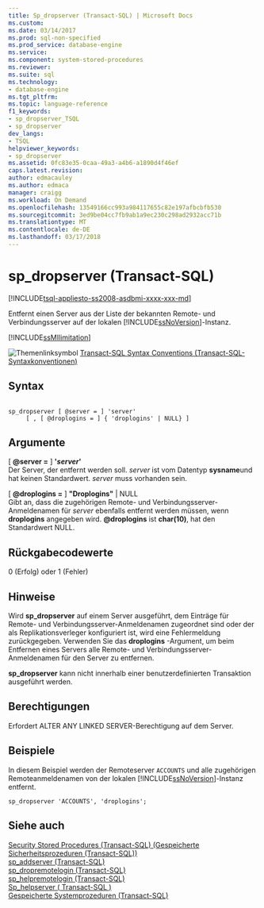 ```yaml
---
title: Sp_dropserver (Transact-SQL) | Microsoft Docs
ms.custom: 
ms.date: 03/14/2017
ms.prod: sql-non-specified
ms.prod_service: database-engine
ms.service: 
ms.component: system-stored-procedures
ms.reviewer: 
ms.suite: sql
ms.technology:
- database-engine
ms.tgt_pltfrm: 
ms.topic: language-reference
f1_keywords:
- sp_dropserver_TSQL
- sp_dropserver
dev_langs:
- TSQL
helpviewer_keywords:
- sp_dropserver
ms.assetid: 0fc83e35-0caa-49a3-a4b6-a1890d4f46ef
caps.latest.revision: 
author: edmacauley
ms.author: edmaca
manager: craigg
ms.workload: On Demand
ms.openlocfilehash: 13549166cc993a984117655c82e197afbcbfb530
ms.sourcegitcommit: 3ed9be04cc7fb9ab1a9ec230c298ad2932acc71b
ms.translationtype: MT
ms.contentlocale: de-DE
ms.lasthandoff: 03/17/2018
---
```

# <a name="spdropserver-transact-sql"></a>sp_dropserver (Transact-SQL)
[!INCLUDE[tsql-appliesto-ss2008-asdbmi-xxxx-xxx-md](../../includes/tsql-appliesto-ss2008-asdbmi-xxxx-xxx-md.md)]

  Entfernt einen Server aus der Liste der bekannten Remote- und Verbindungsserver auf der lokalen [!INCLUDE[ssNoVersion](../../includes/ssnoversion-md.md)]-Instanz.  
  
[!INCLUDE[ssMIlimitation](../../includes/sql-db-mi-limitation.md)]

 ![Themenlinksymbol](../../database-engine/configure-windows/media/topic-link.gif "Topic link icon") [Transact-SQL Syntax Conventions (Transact-SQL-Syntaxkonventionen)](../../t-sql/language-elements/transact-sql-syntax-conventions-transact-sql.md)
  
## <a name="syntax"></a>Syntax  
  
```  
  
sp_dropserver [ @server = ] 'server'   
     [ , [ @droplogins = ] { 'droplogins' | NULL} ]  
```  
  
## <a name="arguments"></a>Argumente  
 [ **@server =** ] **'***server***'**  
 Der Server, der entfernt werden soll. *server* ist vom Datentyp **sysname**und hat keinen Standardwert. *server* muss vorhanden sein.  
  
 [  **@droplogins =** ] **"Droplogins"** | NULL  
 Gibt an, dass die zugehörigen Remote- und Verbindungsserver-Anmeldenamen für *server* ebenfalls entfernt werden müssen, wenn **droplogins** angegeben wird. **@droplogins** ist **char(10)**, hat den Standardwert NULL.  
  
## <a name="return-code-values"></a>Rückgabecodewerte  
 0 (Erfolg) oder 1 (Fehler)  
  
## <a name="remarks"></a>Hinweise  
 Wird **sp_dropserver** auf einem Server ausgeführt, dem Einträge für Remote- und Verbindungsserver-Anmeldenamen zugeordnet sind oder der als Replikationsverleger konfiguriert ist, wird eine Fehlermeldung zurückgegeben. Verwenden Sie das **droplogins** -Argument, um beim Entfernen eines Servers alle Remote- und Verbindungsserver-Anmeldenamen für den Server zu entfernen.  
  
 **sp_dropserver** kann nicht innerhalb einer benutzerdefinierten Transaktion ausgeführt werden.  
  
## <a name="permissions"></a>Berechtigungen  
 Erfordert ALTER ANY LINKED SERVER-Berechtigung auf dem Server.  
  
## <a name="examples"></a>Beispiele  
 In diesem Beispiel werden der Remoteserver `ACCOUNTS` und alle zugehörigen Remoteanmeldenamen von der lokalen [!INCLUDE[ssNoVersion](../../includes/ssnoversion-md.md)]-Instanz entfernt.  
  
```  
sp_dropserver 'ACCOUNTS', 'droplogins';  
```  
  
## <a name="see-also"></a>Siehe auch  
 [Security Stored Procedures &#40;Transact-SQL&#41; (Gespeicherte Sicherheitsprozeduren (Transact-SQL))](../../relational-databases/system-stored-procedures/security-stored-procedures-transact-sql.md)   
 [sp_addserver &#40;Transact-SQL&#41;](../../relational-databases/system-stored-procedures/sp-addserver-transact-sql.md)   
 [sp_dropremotelogin &#40;Transact-SQL&#41;](../../relational-databases/system-stored-procedures/sp-dropremotelogin-transact-sql.md)   
 [sp_helpremotelogin &#40;Transact-SQL&#41;](../../relational-databases/system-stored-procedures/sp-helpremotelogin-transact-sql.md)   
 [Sp_helpserver &#40; Transact-SQL &#41;](../../relational-databases/system-stored-procedures/sp-helpserver-transact-sql.md)   
 [Gespeicherte Systemprozeduren &#40;Transact-SQL&#41;](../../relational-databases/system-stored-procedures/system-stored-procedures-transact-sql.md)  
  
  
